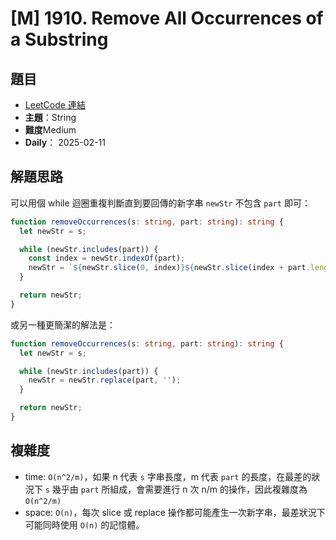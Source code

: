 # [M] 1910. Remove All Occurrences of a Substring

## 題目

- [LeetCode 連結](https://leetcode.com/problems/remove-all-occurrences-of-a-substring)
- **主題**：String
- **難度**Medium
- **Daily**： 2025-02-11

## 解題思路

可以用個 while 迴圈重複判斷直到要回傳的新字串 `newStr` 不包含 `part` 即可：

```ts
function removeOccurrences(s: string, part: string): string {
  let newStr = s;

  while (newStr.includes(part)) {
    const index = newStr.indexOf(part);
    newStr = `${newStr.slice(0, index)}${newStr.slice(index + part.length)}`;
  }

  return newStr;
}
```

或另一種更簡潔的解法是：

```ts
function removeOccurrences(s: string, part: string): string {
  let newStr = s;

  while (newStr.includes(part)) {
    newStr = newStr.replace(part, '');
  }

  return newStr;
}
```

## 複雜度

- time: `O(n^2/m)`，如果 n 代表 `s` 字串長度，m 代表 `part` 的長度，在最差的狀況下 `s` 幾乎由 `part` 所組成，會需要進行 n 次 n/m 的操作，因此複雜度為 `O(n^2/m)`
- space: `O(n)`，每次 slice 或 replace 操作都可能產生一次新字串，最差狀況下可能同時使用 `O(n)` 的記憶體。
